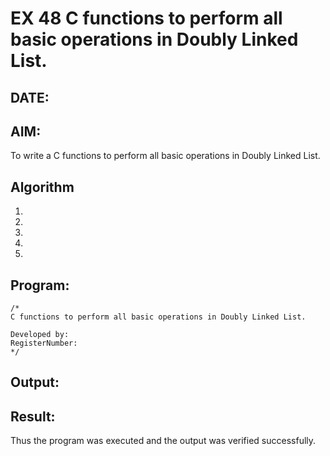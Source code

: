 # EX 48 C functions to perform all basic operations in Doubly Linked List.
## DATE:
## AIM:
To write a C functions to perform all basic operations in Doubly Linked List.

## Algorithm
1. 
2. 
3. 
4.  
5.   

## Program:
```
/*
C functions to perform all basic operations in Doubly Linked List.

Developed by: 
RegisterNumber:  
*/
```

## Output:



## Result:
Thus the program was executed and the output was verified successfully.

